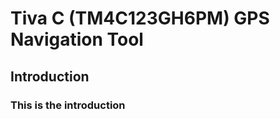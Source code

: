 # Tiva C (TM4C123GH6PM) GPS Navigation Tool
## Introduction
### This is the introduction

<!-- ## Sub -->
